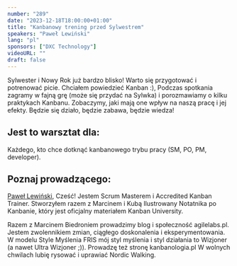 ```yaml
---
number: "289"
date: "2023-12-18T18:00:00+01:00"
title: "Kanbanowy trening przed Sylwestrem"
speakers: "Paweł Lewiński"
lang: "pl"
sponsors: ["DXC Technology"]
videoURL: ""
draft: false
---
```


Sylwester i Nowy Rok już bardzo blisko! Warto się przygotować i potrenować picie. Chciałem powiedzieć Kanban :), Podczas spotkania zagramy w fajną grę (może się przydać na Sylwka) i porozmawiamy o kilku praktykach Kanbanu. Zobaczymy, jaki mają one wpływ na naszą pracę i jej efekty. Będzie się działo, będzie zabawa, będzie wiedza!

## Jest to warsztat dla:

Każdego, kto chce dotknąć kanbanowego trybu pracy (SM, PO, PM, developer).

## Poznaj prowadzącego:

<a href="https://kanbanologia.pl" target="_blank">Paweł Lewiński</a>, Cześć! Jestem Scrum Masterem i Accredited Kanban Trainer. Stworzyłem razem z Marcinem i Kubą Ilustrowany Notatnika po Kanbanie, który jest oficjalny materiałem Kanban University.

Razem z Marcinem Biedroniem prowadzimy blog i społeczność agilelabs.pl. Jestem zwolennikiem zmian, ciągłego doskonalenia i eksperymentowania. W modelu Style Myślenia FRIS mój styl myślenia i styl działania to Wizjoner (a nawet Ultra Wizjoner ;)). Prowadzę też stronę kanbanologia.pl W wolnych chwilach lubię rysować i uprawiać Nordic Walking.
